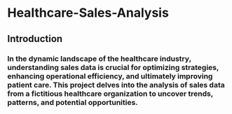 # Healthcare-Sales-Analysis
## Introduction
### In the dynamic landscape of the healthcare industry, understanding sales data is crucial for optimizing strategies, enhancing operational efficiency, and ultimately improving patient care. This project delves into the analysis of sales data from a fictitious healthcare organization to uncover trends, patterns, and potential opportunities.
